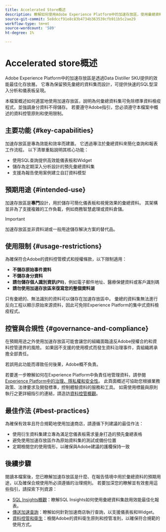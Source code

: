 ```yaml
---
title: Accelerated Store概述
description: 瞭解如何使用Adobe Experience Platform中的加速存放區，使用彙總資料獲得快速的SQL型深入分析。 此頁面概述其預期用途、對身分和BI資料的限制，以及確保符合Adobe資料治理原則的最佳實務。
source-git-commit: 5e8dccf91e8c83b4734b363539cfb911b5c2ae29
workflow-type: tm+mt
source-wordcount: '589'
ht-degree: 1%

---
```


# Accelerated store概述

Adobe Experience Platform中的加速存放區是透過Data Distiller SKU提供的效能最佳化存放層。 它專為保留預先彙總的資料集而設計，可提供快速的SQL型深入分析和儀表板呈現。

本檔案概述如何適當地使用加速存放區，說明為何彙總資料集可免除標準資料檢疫程式，並強調身分資料不得儲存。 若要遵守Adobe指引，您必須遵守本檔案中概述的資料控管原則和使用限制。

## 主要功能 {#key-capabilities}

加速存放區是專為效能和效率而建置。 它透過專注於彙總資料來簡化查詢和報表工作流程。 以下清單重點說明其核心功能：

- 使用SQL查詢提供高效能儀表板和Widget
- 儲存為定期深入分析設計的預先彙總資料集
- 支援為報告使用案例建立自訂資料模型

## 預期用途 {#intended-use}

加速存放區是&#x200B;**專門**&#x200B;設計，用於儲存可簡化儀表板和視覺效果的彙總資料。 其架構並非為了支援複雜的工作負載，例如商務智慧處理或資料倉儲。

>[!IMPORTANT]
>
>加速存放區並非資料湖或一般用途儲存解決方案的替代品。

## 使用限制 {#usage-restrictions}

為確保符合Adobe的資料控管模式和授權條款，以下限制適用：

- **不儲存原始事件資料**
- **不儲存身分資料**
- **請勿儲存個人識別資訊(PII)**，例如電子郵件地址、醫療保健資料或客戶識別碼
- **請勿使用加速存放區來復寫您的整個資料湖**

只有彙總的、無法識別的資料可以儲存在加速存放區中。 彙總的資料集無法進行反向工程以顯示原始來源資料，因此可免除Experience Platform的集中式資料檢疫程式。

## 控管與合規性 {#governance-and-compliance}

在預期用途之外使用加速存放區可能會讓您的組織面臨違反Adobe授權合約和資料控管邊界的風險。 如果因不支援的使用模式而發生資料治理事件，貴組織將承擔全部責任。

若誤用此功能而導致任何後果，Adobe概不負責。

若要進一步瞭解如何在Experience Platform中負責任地管理資料，請參閱[Experience Platform中的治理、隱私權和安全性](../../../landing/governance-privacy-security/overview.md)。 此頁面概述可協助您根據業務政策、法律要求及開發標準，控制體驗資料的服務和工具。 如需使用標籤與原則執行之更詳細指引的連結，請造訪[資料控管概觀](../../../data-governance/home.md)。

## 最佳作法 {#best-practices}

為確保有效率且符合規範地使用加速商店，請遵循下列建議的最佳作法：

- 使用衍生資料集建立專為滿足您儀表板需求量身打造的預先彙總表格
- 避免使用加速存放區作為原始資料集的測試或備份位置
- 定期檢閱您的使用情形，以確保與Adobe建議的護欄保持一致

## 後續步驟

閱讀本檔案後，您已瞭解加速存放區是什麼、在報告情境中用於彙總資料的預期用途，以及確保合規使用所必須遵循的治理規則。 若要加深您的瞭解並有效套用這些指引，請探索下列資源：

- [SQL Insights概觀](./overview.md)：瞭解SQL Insights如何使用彙總資料集啟用效能最佳化報表。
- [傳送加速查詢](./send-accelerated-queries.md)：瞭解如何針對加速商店執行查詢，以支援儀表板和Widget。
- [資料控管和衛生](../../data-governance/overview.md)：檢閱Adobe的資料衛生原則和控管准則，以確保符合規範的使用方式。
